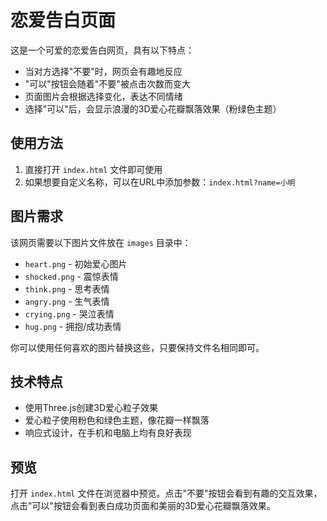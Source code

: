 # 恋爱告白页面

这是一个可爱的恋爱告白网页，具有以下特点：

- 当对方选择"不要"时，网页会有趣地反应
- "可以"按钮会随着"不要"被点击次数而变大
- 页面图片会根据选择变化，表达不同情绪
- 选择"可以"后，会显示浪漫的3D爱心花瓣飘落效果（粉绿色主题）

## 使用方法

1. 直接打开 `index.html` 文件即可使用
2. 如果想要自定义名称，可以在URL中添加参数：`index.html?name=小明`

## 图片需求

该网页需要以下图片文件放在 `images` 目录中：

- `heart.png` - 初始爱心图片
- `shocked.png` - 震惊表情
- `think.png` - 思考表情
- `angry.png` - 生气表情
- `crying.png` - 哭泣表情
- `hug.png` - 拥抱/成功表情

你可以使用任何喜欢的图片替换这些，只要保持文件名相同即可。

## 技术特点

- 使用Three.js创建3D爱心粒子效果
- 爱心粒子使用粉色和绿色主题，像花瓣一样飘落
- 响应式设计，在手机和电脑上均有良好表现

## 预览

打开 `index.html` 文件在浏览器中预览。点击"不要"按钮会看到有趣的交互效果，点击"可以"按钮会看到表白成功页面和美丽的3D爱心花瓣飘落效果。 